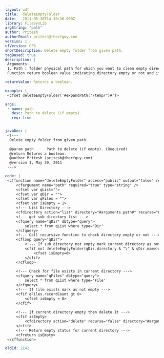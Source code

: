 ```yaml
---
layout: udf
title:  deleteEmptyFolder
date:   2011-05-30T14:10:36.000Z
library: FileSysLib
argString: "path"
author: Pritesh
authorEmail: pritesh@thecfguy.com
version: 1
cfVersion: CF6
shortDescription: Delete empty folder from given path.
tagBased: true
description: |
 Arguments:
 1. Path : folder physical path for which you want to clean empty directory.
 Function return boolean value indicating directory empty or not and if empty it will be deleted.

returnValue: Returns a boolean.

example: |
 <cfset deleteEmptyFolder('#expandPath("/temp/")#')>

args:
 - name: path
   desc: Path to delete (if empty).
   req: true


javaDoc: |
 <!---
  Delete empty folder from given path.
  
  @param path      Path to delete (if empty). (Required)
  @return Returns a boolean. 
  @author Pritesh (pritesh@thecfguy.com) 
  @version 1, May 30, 2011 
 --->

code: |
 <cffunction name="deleteEmptyFolder" access="public" output="false" returntype="boolean">
     <cfargument name="path" required="true" type="string" />
     <cfset var qList="">
     <cfset var qDir = "">
     <cfset var qFiles = "">
     <cfset var isEmpty = 1>
     <!--- List Directory --->
     <cfdirectory action="list" directory="#arguments.path#" recurse="no" name="qList">
     <!--- get sub directory list --->
     <cfquery name="qDir" dbtype="query">
         select * from qList where type='Dir'
     </cfquery>
     <!--- Call recursive function to check directory empty or not --->
     <cfloop query="qDir">
         <!--- If sub directory not empty mark current directory as not empty. --->
         <cfif not deleteEmptyFolder(qDir.directory & "\" & qDir.name)>
             <cfset isEmpty=0>
         </cfif>
     </cfloop>
 
     <!--- Check for file exists in current directory --->
     <cfquery name="qFiles" dbtype="query">
         select * from qList where type='File'
     </cfquery>
     <!--- If file exists mark as not empty --->
     <cfif qFiles.recordCount gt 0>
         <cfset isEmpty = 0>
     </cfif>
 
     <!--- If current directory empty then delete it --->
     <cfif isEmpty>
         <cfdirectory action="delete" recurse="false" directory="#arguments.path#">
     </cfif>
     <!--- Return empty status for current directory --->
     <cfreturn isEmpty>
 </cffunction>

oldId: 2142
---
```



